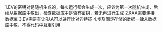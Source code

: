 1.EV的密钥对是随机生成的，每次运行都会生成一次，应该为第一次随机生成，后续从数据库中取出，检查数据库中是否有密钥，若无再进行生成
2.RAA需要连接数据库
3.EV需要有让RAA可以进行比对的特征
4.涉及固定存储的数据一律从数据库中取，不得代码中互相引用
